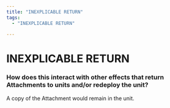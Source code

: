 ```yaml
---
title: "INEXPLICABLE RETURN"
tags:
  - "INEXPLICABLE RETURN"

---
```


# INEXPLICABLE RETURN

###  How does this interact with other effects that return Attachments to units and/or redeploy the unit?

A copy of the Attachment would remain in the unit.
